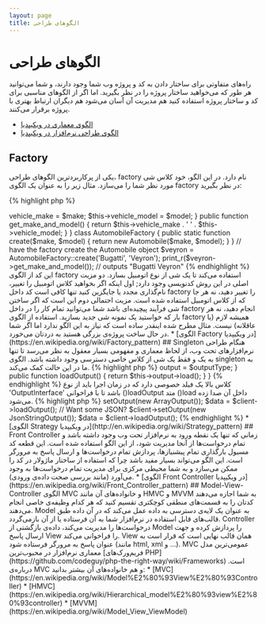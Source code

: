```yaml
---
layout: page
title: الگوهای طراحی
---
```


# الگوهای طراحی

راه‌های متفاوتی برای ساختار دادن به کد و پروژه وب شما وجود دارند، و شما می‌توانید هر طور که می‌خواهید ساختار پروژه را در نظر بگیرید. اما اگر از الگوهای مناسبی برای کد و ساختار پروژه استفاده کنید هم مدیریت آن آسان می‌شود هم دیگران ارتباط بهتری با پروژه برقرار می‌کنند.

* [الگوی معماری در ویکیپدیا](https://en.wikipedia.org/wiki/Architectural_pattern)
* [الگوی طراحی نرم‌افزار در ویکیپدیا](https://en.wikipedia.org/wiki/Software_design_pattern)

## Factory

یکی از پرکاربردترین الگوهای طراحی، factory نام دارد. در این الگو، خود کلاس شی مورد نظر شما را می‌سازد. مثال زیر را به عنوان یک الگوی factory در نظر بگیرید:

{% highlight php %}
<?php
class Automobile
{
    private $vehicle_make;
    private $vehicle_model;

    public function __construct($make, $model)
    {
        $this->vehicle_make = $make;
        $this->vehicle_model = $model;
    }

    public function get_make_and_model()
    {
        return $this->vehicle_make . ' ' . $this->vehicle_model;
    }
}

class AutomobileFactory
{
    public static function create($make, $model)
    {
        return new Automobile($make, $model);
    }
}

// have the factory create the Automobile object
$veyron = AutomobileFactory::create('Bugatti', 'Veyron');

print_r($veyron->get_make_and_model()); // outputs "Bugatti Veyron"
{% endhighlight %}

این کد از الگوی factory استفاده می‌کند تا یک شی از نوع اتومبیل بسازد. دو مزیت اصلی در این روش کدنویسی وجود دارد; اول اینکه اگر بخواهید کلاس اتومبیل را تغییر، نام‌گذاری مجدد یا جایگزین کنید تنها کافی است کد داخل factory را تغییر دهید، نه هر جا که از کلاس اتومبیل استفاده شده است. مزیت احتمالی دوم این است که اگر ساختن شی فرآیند پیچیده‌ای باشد شما می‌توانید تمام کار را در داخل factory انجام دهید، نه هر بار که خواستید یک نمونه شی جدید بسازید.

استفاده از الگوی factory همیشه لازم (یا عاقلانه) نیست. مثال مطرح شده اینقدر ساده است که نیاز به این الگو ندارد اما اگر شما در حال ساخت پروژه‌ی بزرگی هستید به دردتان می‌خورد.

* [الگوی Factory در ویکیپدیا](https://en.wikipedia.org/wiki/Factory_pattern)

## Singleton

هنگام طراحی نرم‌افزارهای تحت وب، از لحاظ معماری و مفهومی بسیار معقول به نظر می‌رسد تا تنها به یک و فقط یک شی از کلاس خاصی دسترسی وجود داشته باشد. الگوی singleton به ما در این حالت کمک می‌کند.

{% highlight php %}
<?php
class Singleton
{
    /**
     * Returns the *Singleton* instance of this class.
     *
     * @staticvar Singleton $instance The *Singleton* instances of this class.
     *
     * @return Singleton The *Singleton* instance.
     */
    public static function getInstance()
    {
        static $instance = null;
        if (null === $instance) {
            $instance = new static();
        }

        return $instance;
    }

    /**
     * Protected constructor to prevent creating a new instance of the
     * *Singleton* via the `new` operator from outside of this class.
     */
    protected function __construct()
    {
    }

    /**
     * Private clone method to prevent cloning of the instance of the
     * *Singleton* instance.
     *
     * @return void
     */
    private function __clone()
    {
    }

    /**
     * Private unserialize method to prevent unserializing of the *Singleton*
     * instance.
     *
     * @return void
     */
    private function __wakeup()
    {
    }
}

class SingletonChild extends Singleton
{
}

$obj = Singleton::getInstance();
var_dump($obj === Singleton::getInstance());             // bool(true)

$anotherObj = SingletonChild::getInstance();
var_dump($anotherObj === Singleton::getInstance());      // bool(false)

var_dump($anotherObj === SingletonChild::getInstance()); // bool(true)
{% endhighlight %}

کد بالا الگوی singleton را با استفاده از یک [متغیر *ایستا*](http://php.net/language.variables.scope#language.variables.scope.static) و متد ایستا با نام `()getInstance` پیاده‌سازی می‌کند.
به این موارد توجه کنید:

* سازنده [`construct__`](http://php.net/language.oop5.decon#object.construct) به صورت protected تعریف شده است تا از ایجاد یک شی جدید خارج از کلاس با استفاده از عملگر `new` جلوگیری کند.
* متد [`clone__`](http://php.net/language.oop5.cloning#object.clone) به صورت private تعریف شده است تا از کپی شدن شی با استفاده از عملگر [`clone`](http://php.net/language.oop5.cloning) جلوگیری کند.
* متد [`wakeup__`](http://php.net/language.oop5.magic#object.wakeup) به صورت private تعریف شده است تا از unserialize شدن یک نمونه یا شی از کلاس با استفاده از تابع سراسری [`()unserialize`](http://php.net/function.unserialize) جلوگیری کند.
* یک شی جدید با استفاده از [late static binding](http://php.net/language.oop5.late-static-bindings) در متد ایستا `()getInstance` با عملگر `static` ساخته شده است. این کار اجازه می‌دهد کلاس‌های دیگری از کلاس `Singleton` قابلیت ساخته‌شدن داشته باشند.

الگوی singleton زمانی بسیار مفید است که می‌خواهیم اطمینان یابیم تنها یک شی از کلاس مورد نظر در طول چرخه‌ی حیات نرم‌افزار وجود دارد. این زمانی اتفاق می‌افتد که شی سراسری (مانند یک کلاس جهت پیکربندی پروژه) یا منبعی اشتراکی (مانند یک صف رخداد) وجود داشته باشد.

در استفاده از این الگو باید احتیاط کنید چون حالتی با دسترسی سراسری در نرم‌افزار را به وجود می‌آورد، که منجر به کاهش قابلیت آزمایش روی کد می‌شود. در اکثر موارد، تزریق وابستگی (Dependency Injection) می‌تواند (و باید) به جای این الگو استفاده شود. استفاده از آن باعث می‌شود کد اضافه در نرم‌افزار ما بی‌دلیل به وجود نیاید زمانی که یک شی از یک منبع سراسری یا اشتراکی می‌خواهد استفاده کند.

* [الگوی Singleton در ویکیپدیا]

## Strategy

با استفاده از الگوی strategy شما نحوه‌ی پیاده‌سازی برخی از الگوریتم‌ها را در کلاس اصلی پنهان می‌سازید و اجازه نمی‌دهید کلاس‌های مشتق شده چگونه پیاده‌سازی شدن این الگوریتم‌ها را بدانند.
روش‌های پیاده‌سازی متفاوتی از این الگو وجود دارند که در ادامه به ساده‌ترین آن‌ها می‌پردازیم:

اولین قطعه کد خانواده‌ای از الگوریتم‌ها را نشان می‌دهد که با استفاده از آن‌ها می‌توان آرایه‌ای مرتب شده از داده‌ها (مانند ساختار JSON) را ایجاد کرد:

{% highlight php %}
<?php

interface OutputInterface
{
    public function load();
}

class SerializedArrayOutput implements OutputInterface
{
    public function load()
    {
        return serialize($arrayOfData);
    }
}

class JsonStringOutput implements OutputInterface
{
    public function load()
    {
        return json_encode($arrayOfData);
    }
}

class ArrayOutput implements OutputInterface
{
    public function load()
    {
        return $arrayOfData;
    }
}
{% endhighlight %}

با استفاده از این روش شما روشی زیبا و تمیز در کد خود به وجود می‌آورید که به سایر توسعه‌دهندگان اجازه می‌دهد از آن استفاده کنند و نوع خروجی خود را بر اساس نیازشان بسازند بدون آنکه به کد اصلی لطمه‌ای وارد شود.

خواهید دید که هر کلاس 'output' چگونه OutputInterface را پیاده‌سازی می‌کند که دو هدف را دنبال می‌کند، اول آنکه قواعد ساده‌ای را به وجود می‌آورد که هر کلاس فرزند باید از آن تبعیت کند. دوم آنکه با پیاده‌سازی یک رابط همگانی که با استفاده از [Type Hinting](http://php.net/manual/en/language.oop5.typehinting.php) به وجود می‌آید اطمینان حاصل می‌کند هر کلاس فرزند که این ویژگی‌ها را پیاده‌سازی خواهد کرد، از نوع صحیحی خواهد بود که در این مورد 'OutputInterface' خواهد بود.

قطعه کد بعد مشخص می‌کند چگونه کلاسی که الگوریتم‌های اصلی را پیاده‌سازی می‌کند می‌تواند عملکرد آن را در  زمان اجرا تغییر دهد:

{% highlight php %}
<?php

class SomeClient
{
    private $output;

    public function setOutput(OutputInterface $outputType)
    {
        $this->output = $outputType;
    }

    public function loadOutput()
    {
        return $this->output->load();
    }
}
{% endhighlight %}

کلاس بالا یک فیلد خصوصی دارد که در زمان اجرا باید از نوع 'OutputInterface' باشد تا با فراخوانی ()loadOutput متد ()load داخل آن صدا زده می‌شود.

{% highlight php %}
<?php

$client = new SomeClient();

// Want an array?
$client->setOutput(new ArrayOutput());
$data = $client->loadOutput();

// Want some JSON?
$client->setOutput(new JsonStringOutput());
$data = $client->loadOutput();

{% endhighlight %}

* [الگوی Strategy در ویکیپدیا](http://en.wikipedia.org/wiki/Strategy_pattern)

## Front Controller

زمانی که تنها یک نقطه ورود به نرم‌افزار تحت وب وجود داشته باشد و تمام درخواست‌ها از آنجا مدیریت شود، از این الگو استفاده شده است. این قطعه کد مسیول بارگذاری تمام پیشنیازها، پردازش تمام درخواست‌ها و ارسال پاسخ به مرورگر است. این الگو می‌تواند بسیار مفید باشد چرا که استفاده از ساختار ماژولار در کد را ممکن می‌سازد و به شما محیطی مرکزی برای مدیریت تمام درخواست‌ها به وجود می‌آورد (مانند بررسی صحت داده‌ی ورودی).

* [الگوی Front Controller در ویکیپدیا](https://en.wikipedia.org/wiki/Front_Controller_pattern)

## Model-View-Controller

الگوی MVC و خانواده‌های آن مانند HMVC و MVVM به شما اجازه می‌دهند کدتان را به قسمت‌های منطقی کوچکتری تقسیم کنید که هر کدام وظیفه‌ی خاصی انجام می‌دهند. Model به عنوان یک لایه‌ی دسترسی به داده عمل می‌کند که در آن داده طبق قالب‌های قابل استفاده در نرم‌افزار شما به آن فرستاده یا از آن بازمی‌گردد. Controller درخواست‌ها را مدیریت می‌کند، داده‌ی بازگشتی از Model را پردازش کرده و جهت ارسال پاسخ View را فراخوانی می‌کند. View همان قالب نهایی است که قرار است به عنوان پاسخ به مرورگر فرستاده شود (مانند html, xml و ...).

MVC عمومی‌ترین مدل معماری نرم‌افزار در محبوب‌ترین [فریم‌ورک‌های PHP](https://github.com/codeguy/php-the-right-way/wiki/Frameworks) است.

درباره‌ی MVC و هم خانواده‌های آن بیشتر بدانید:

* [MVC](https://en.wikipedia.org/wiki/Model%E2%80%93View%E2%80%93Controller)
* [HMVC](https://en.wikipedia.org/wiki/Hierarchical_model%E2%80%93view%E2%80%93controller)
* [MVVM](https://en.wikipedia.org/wiki/Model_View_ViewModel)
